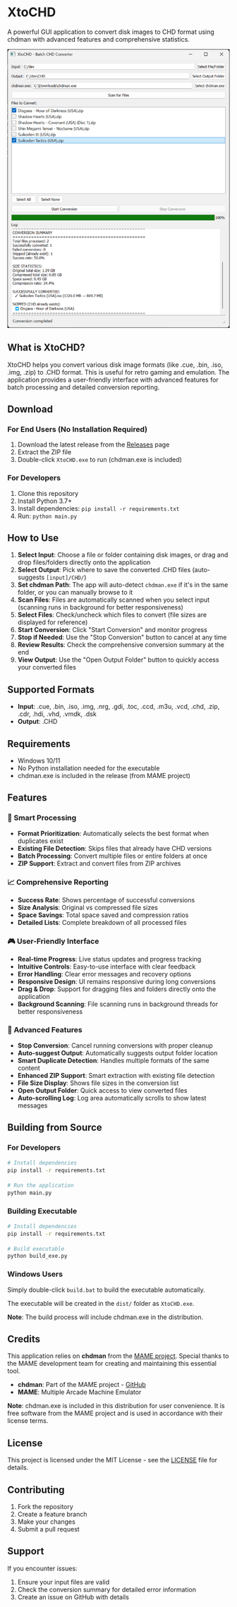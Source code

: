 # XtoCHD

A powerful GUI application to convert disk images to CHD format using chdman with advanced features and comprehensive statistics.

![XtoCHD Screenshot](screenshot.png)

## What is XtoCHD?

XtoCHD helps you convert various disk image formats (like .cue, .bin, .iso, .img, .zip) to .CHD format. This is useful for retro gaming and emulation. The application provides a user-friendly interface with advanced features for batch processing and detailed conversion reporting.

## Download

### For End Users (No Installation Required)
1. Download the latest release from the [Releases](https://github.com/yourusername/XtoCHD/releases) page
2. Extract the ZIP file
3. Double-click `XtoCHD.exe` to run (chdman.exe is included)

### For Developers
1. Clone this repository
2. Install Python 3.7+
3. Install dependencies: `pip install -r requirements.txt`
4. Run: `python main.py`

## How to Use

1. **Select Input**: Choose a file or folder containing disk images, or drag and drop files/folders directly onto the application
2. **Select Output**: Pick where to save the converted .CHD files (auto-suggests `[input]/CHD/`)
3. **Set chdman Path**: The app will auto-detect `chdman.exe` if it's in the same folder, or you can manually browse to it
4. **Scan Files**: Files are automatically scanned when you select input (scanning runs in background for better responsiveness)
5. **Select Files**: Check/uncheck which files to convert (file sizes are displayed for reference)
6. **Start Conversion**: Click "Start Conversion" and monitor progress
7. **Stop if Needed**: Use the "Stop Conversion" button to cancel at any time
8. **Review Results**: Check the comprehensive conversion summary at the end
9. **View Output**: Use the "Open Output Folder" button to quickly access your converted files

## Supported Formats

- **Input**: .cue, .bin, .iso, .img, .nrg, .gdi, .toc, .ccd, .m3u, .vcd, .chd, .zip, .cdr, .hdi, .vhd, .vmdk, .dsk
- **Output**: .CHD

## Requirements

- Windows 10/11
- No Python installation needed for the executable
- chdman.exe is included in the release (from MAME project)

## Features

### 🎯 Smart Processing
- **Format Prioritization**: Automatically selects the best format when duplicates exist
- **Existing File Detection**: Skips files that already have CHD versions
- **Batch Processing**: Convert multiple files or entire folders at once
- **ZIP Support**: Extract and convert files from ZIP archives

### 📈 Comprehensive Reporting
- **Success Rate**: Shows percentage of successful conversions
- **Size Analysis**: Original vs compressed file sizes
- **Space Savings**: Total space saved and compression ratios
- **Detailed Lists**: Complete breakdown of all processed files

### 🎮 User-Friendly Interface
- **Real-time Progress**: Live status updates and progress tracking
- **Intuitive Controls**: Easy-to-use interface with clear feedback
- **Error Handling**: Clear error messages and recovery options
- **Responsive Design**: UI remains responsive during long conversions
- **Drag & Drop**: Support for dragging files and folders directly onto the application
- **Background Scanning**: File scanning runs in background threads for better responsiveness

### 🔧 Advanced Features
- **Stop Conversion**: Cancel running conversions with proper cleanup
- **Auto-suggest Output**: Automatically suggests output folder location
- **Smart Duplicate Detection**: Handles multiple formats of the same content
- **Enhanced ZIP Support**: Smart extraction with existing file detection
- **File Size Display**: Shows file sizes in the conversion list
- **Open Output Folder**: Quick access to view converted files
- **Auto-scrolling Log**: Log area automatically scrolls to show latest messages

## Building from Source

### For Developers
```bash
# Install dependencies
pip install -r requirements.txt

# Run the application
python main.py
```

### Building Executable
```bash
# Install dependencies
pip install -r requirements.txt

# Build executable
python build_exe.py
```

### Windows Users
Simply double-click `build.bat` to build the executable automatically.

The executable will be created in the `dist/` folder as `XtoCHD.exe`.

**Note**: The build process will include chdman.exe in the distribution.

## Credits

This application relies on **chdman** from the [MAME project](https://www.mamedev.org/). Special thanks to the MAME development team for creating and maintaining this essential tool.

- **chdman**: Part of the MAME project - [GitHub](https://github.com/mamedev/mame)
- **MAME**: Multiple Arcade Machine Emulator

**Note**: chdman.exe is included in this distribution for user convenience. It is free software from the MAME project and is used in accordance with their license terms.

## License

This project is licensed under the MIT License - see the [LICENSE](LICENSE) file for details.

## Contributing

1. Fork the repository
2. Create a feature branch
3. Make your changes
4. Submit a pull request

## Support

If you encounter issues:
1. Ensure your input files are valid
2. Check the conversion summary for detailed error information
3. Create an issue on GitHub with details 